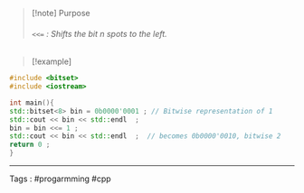 > [!note] Purpose
>  ###### `<<=` : Shifts the bit n spots to the left.

> [!example] 

```cpp
#include <bitset> 
#include <iostream> 

int main(){
std::bitset<8> bin = 0b0000'0001 ; // Bitwise representation of 1
std::cout << bin << std::endl  ; 
bin = bin <<= 1 ; 
std::cout << bin << std::endl  ;  // becomes 0b0000'0010, bitwise 2 
return 0 ; 
}
```

___
Tags : #progarmming #cpp 